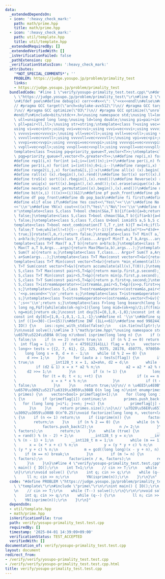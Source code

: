 ```yaml
---
data:
  _extendedDependsOn:
  - icon: ':heavy_check_mark:'
    path: math/prime.hpp
    title: math/prime.hpp
  - icon: ':heavy_check_mark:'
    path: util/template.hpp
    title: util/template.hpp
  _extendedRequiredBy: []
  _extendedVerifiedWith: []
  _isVerificationFailed: false
  _pathExtension: cpp
  _verificationStatusIcon: ':heavy_check_mark:'
  attributes:
    '*NOT_SPECIAL_COMMENTS*': ''
    PROBLEM: https://judge.yosupo.jp/problem/primality_test
    links:
    - https://judge.yosupo.jp/problem/primality_test
  bundledCode: "#line 1 \"verify/yosupo-primality_test.test.cpp\"\n#define PROBLEM\
    \ \"https://judge.yosupo.jp/problem/primality_test\"\r\n#line 2 \"util/template.hpp\"\
    \n#ifdef poe\n#define debug(x) cerr<<#x<<\": \"<<x<<endl\n#else\n#define debug(x)\n\
    // #pragma GCC target(\"arch=skylake-avx512\")\n// #pragma GCC target(\"avx2\"\
    )\n// #pragma GCC optimize(\"O3\")\n// #pragma GCC optimize(\"unroll-loops\")\n\
    #endif\n#include<bits/stdc++.h>\nusing namespace std;\nusing ll=long long;\nusing\
    \ ull=unsigned long long;\nusing ld=long double;\nusing pi=pair<int,int>;\nusing\
    \ pll=pair<ll,ll>;\nusing str=string;\ntemplate<class T>using vec=vector<T>;\n\
    using vi=vec<int>;using vvi=vec<vi>;using vvvi=vec<vvi>;using vvvvi=vec<vvvi>;using\
    \ vvvvvi=vec<vvvvi>;\nusing vll=vec<ll>;using vvll=vec<vll>;using vvvll=vec<vvll>;using\
    \ vvvvll=vec<vvvll>;using vvvvvll=vec<vvvvll>;\nusing vpi=vec<pi>;using vvpi=vec<vpi>;using\
    \ vvvpi=vec<vvpi>;using vvvvpi=vec<vvvpi>;using vvvvvpi=vec<vvvvpi>;\nusing vpll=vec<pll>;using\
    \ vvpll=vec<vpll>;using vvvpll=vec<vvpll>;using vvvvpll=vec<vvvpll>;using vvvvvpll=vec<vvvvpll>;\n\
    template<class T>using pq=priority_queue<T,vector<T>>;\ntemplate<class T>using\
    \ pqg=priority_queue<T,vector<T>,greater<T>>;\n#define rep(i,n) for(int i=0;i<(int)(n);i++)\n\
    #define rep1(i,n) for(int i=1;i<=(int)(n);i++)\n#define per(i,n) for(int i=(int)(n)-1;0<=i;i--)\n\
    #define per1(i,n) for(int i=(int)(n);0<i;i--)\n#define range(i,x) for(auto&i:x)\n\
    #define range2(i,j,x) for(auto&[i,j]:x)\n#define all(x) (x).begin(),(x).end()\n\
    #define rall(x) (x).rbegin(),(x).rend()\n#define Sort(x) sort((x).begin(),(x).end())\n\
    #define troS(x) sort((x).rbegin(),(x).rend())\n#define Reverse(x) reverse((x).begin(),(x).end())\n\
    #define uniq(x) sort((x).begin(),(x).end());(x).erase(unique((x).begin(),(x).end()),(x).end())\n\
    #define nextp(x) next_permutation((x).begin(),(x).end())\n#define nextc(x,k) next_combination((x).begin(),(x).end(),k)\n\
    #define bit(x,i) (((x)>>(i))&1)\n#define pf push_front\n#define pb push_back\n\
    #define df pop_front\n#define db pop_back\n#define fi first\n#define se second\n\
    #define elif else if\n#define Yes cout<<\"Yes\"<<'\\n'\n#define No cout<<\"No\"\
    <<'\\n'\n#define YN(x) cout<<((x)?\"Yes\":\"No\")<<'\\n'\n#define O(x) cout<<(x)<<'\\\
    n'\ntemplate<class S,class T>bool chmin(S&a,T b){if(a>b){a=b;return true;}return\
    \ false;}\ntemplate<class S,class T>bool chmax(S&a,T b){if(a<b){a=b;return true;}return\
    \ false;}\ntemplate<class S,class T,class U>bool ismid(S a,S b,S c){return a<=b&&b<c;}\n\
    template<class T>bool next_combination(T l,T r,int k){T m=l+k;if(l==r||l==m||r==m)return\
    \ false;T t=m;while(l!=t){t--;if(*t<*(r-1)){T d=m;while(*t>=*d)d++;iter_swap(t,d);rotate(t+1,d+1,r);rotate(m,m+(r-d)-1,r);return\
    \ true;}}rotate(l,m,r);return false;}\ntemplate<class T>T Min(T a,T b){return\
    \ a<b?a:b;}\ntemplate<class T,class...Args>T Min(T a,T b,Args...args){return Min(Min(a,b),args...);}\n\
    template<class T>T Max(T a,T b){return a>b?a:b;}\ntemplate<class T,class...Args>T\
    \ Max(T a,T b,Args...args){return Max(Max(a,b),args...);}\ntemplate<class T>T\
    \ Sum(T a){return a;}\ntemplate<class T,class... Args>T Sum(T a,Args... args){return\
    \ a+Sum(args...);}\ntemplate<class T>T Max(const vector<T>&v){return *max_element(all(v));}\n\
    template<class T>T Min(const vector<T>&v){return *min_element(all(v));}\ntemplate<class\
    \ T>T Sum(const vector<T>&v){return accumulate(all(v),T(0));}\ntemplate<class\
    \ S,class T>T Max(const pair<S,T>&p){return max(p.first,p.second);}\ntemplate<class\
    \ S,class T>T Min(const pair<S,T>&p){return min(p.first,p.second);}\ntemplate<class\
    \ S,class T>T Sum(const pair<S,T>&p){return p.first+p.second;}\ntemplate<class\
    \ S,class T>istream&operator>>(istream&s,pair<S,T>&p){s>>p.first>>p.second;return\
    \ s;}\ntemplate<class S,class T>ostream&operator<<(ostream&s,pair<S,T>&p){s<<p.first<<'\
    \ '<<p.second<<'\\n';return s;}\ntemplate<class T>istream&operator>>(istream&s,vector<T>&v){for(auto&i:v)s>>i;return\
    \ s;}\ntemplate<class T>ostream&operator<<(ostream&s,vector<T>&v){for(auto&i:v)s<<i<<'\
    \ ';s<<'\\n';return s;}\ntemplate<class F>long long bsearch(long long ok,long\
    \ long ng,F&f){while(abs(ok-ng)>1){long long mid=(ok+ng)/2;if(f(mid))ok=mid;else\
    \ ng=mid;}return ok;}\nconst int dxy[5]={0,1,0,-1,0};\nconst int dx[8]={0,1,0,-1,1,1,-1,-1};\n\
    const int dy[8]={1,0,-1,0,1,-1,1,-1};\n#define nl '\\n'\n#define sp ' '\n#define\
    \ inf ((1<<30)-(1<<15))\n#define INF (1LL<<61)\n#define mod 998244353\n\nvoid\
    \ IO() {\n    ios::sync_with_stdio(false);\n    cin.tie(nullptr);\n    cout<<fixed<<setprecision(30);\n\
    }\n\nvoid solve();\n#line 3 \"math/prime.hpp\"\nusing namespace std;\n// \u7D20\
    \u6570\u5224\u5B9A O(log n)\nbool isprime(long long n) {\n    if (n <= 1) return\
    \ false;\n    if (n == 2) return true;\n    if (n % 2 == 0) return false;\n  \
    \  int flag = 1;\n    if (n < 4759123141LL) flag = 0;\n    vector<vector<long\
    \ long>> tests = {{2, 7, 61}, {2, 325, 9375, 28178, 450775, 9780504, 1795265022}};\n\
    \    long long s = 0, d = n - 1;\n    while (d % 2 == 0) {\n        ++s;\n   \
    \     d >>= 1;\n    }\n    for (auto a : tests[flag]) {\n        if (n <= a) return\
    \ true;\n        __int128_t x = 1, a2=a%n, d2 = d;\n        while (d2) {\n   \
    \         if (d2 & 1) x = x * a2 % n;\n            a2 = a2 * a2 % n;\n       \
    \     d2 >>= 1;\n        }\n        if (x != 1) {\n            long long t;\n\
    \            for (t = 0; t < s; ++t) {\n                if (x == n - 1) break;\n\
    \                x = x * x % n;\n            }\n            if (t == s) return\
    \ false;\n        }\n    }\n    return true;\n}\n// n \u4EE5\u4E0B\u306E\u7D20\
    \u6570\u3092\u5217\u6319\u3059\u308B O(n log log n)\nint enumprimes(int n, vector<int>&\
    \ primes) {\n    vector<bool> primeflag(n+1);\n    for (long long i=2; i<=n; i++)\
    \ {\n        if (primeflag[i]) continue;\n        primes.push_back(i);\n     \
    \   for (long long j=i*i; j<=n; j+=i) {\n            primeflag[j] = true;\n  \
    \      }\n    }\n    return primes.size();\n}\n// \u7D20\u56E0\u6570\u5206\u89E3\
    \u3092\u3059\u308B O(n^0.25)\nvoid factorize(long long n, vector<long long>& factors)\
    \ {\n    if (n <= 1) return;\n    if (isprime(n)) {\n        factors.push_back(n);\n\
    \        return;\n    }\n    if (n % 2 == 0) {\n        while (n % 2 == 0) {\n\
    \            factors.push_back(2);\n            n /= 2;\n        }\n        factorize(n,\
    \ factors);\n        return;\n    }\n    while (true) {\n        __int128_t x\
    \ = rand() % (n - 2) + 2;\n        __int128_t y = x;\n        __int128_t c = rand()\
    \ % (n - 1) + 1;\n        __int128_t m = 1;\n        while (m == 1) {\n      \
    \      x = (x * x + c) % n;\n            y = (y * y + c) % n;\n            y =\
    \ (y * y + c) % n;\n            m = gcd((long long)(x - y + n), n);\n        \
    \    if (m == n) break;\n        }\n        if (m != n) {\n            factorize(m,\
    \ factors);\n            factorize(n / m, factors);\n            return;\n   \
    \     }\n    }\n}\n#line 4 \"verify/yosupo-primality_test.test.cpp\"\n\r\nint\
    \ main() { IO();\r\n    int T=1;\r\n    // cin >> T;\r\n    while (T--) solve();\r\
    \n}\r\n\r\nvoid solve() {\r\n    int q; cin >> q;\r\n    while (q--) {\r\n   \
    \     ll n; cin >> n;\r\n        YN(isprime(n));\r\n    }\r\n}\n"
  code: "#define PROBLEM \"https://judge.yosupo.jp/problem/primality_test\"\r\n#include\
    \ \"template\"\r\n#include \"prime\"\r\n\r\nint main() { IO();\r\n    int T=1;\r\
    \n    // cin >> T;\r\n    while (T--) solve();\r\n}\r\n\r\nvoid solve() {\r\n\
    \    int q; cin >> q;\r\n    while (q--) {\r\n        ll n; cin >> n;\r\n    \
    \    YN(isprime(n));\r\n    }\r\n}"
  dependsOn:
  - util/template.hpp
  - math/prime.hpp
  isVerificationFile: true
  path: verify/yosupo-primality_test.test.cpp
  requiredBy: []
  timestamp: '2025-04-01 14:39:09+09:00'
  verificationStatus: TEST_ACCEPTED
  verifiedWith: []
documentation_of: verify/yosupo-primality_test.test.cpp
layout: document
redirect_from:
- /verify/verify/yosupo-primality_test.test.cpp
- /verify/verify/yosupo-primality_test.test.cpp.html
title: verify/yosupo-primality_test.test.cpp
---
```

